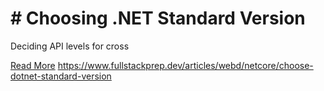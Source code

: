 # # Choosing .NET Standard Version

Deciding API levels for cross

[Read More](https://www.fullstackprep.dev/articles/webd/netcore/choose-dotnet-standard-version) https://www.fullstackprep.dev/articles/webd/netcore/choose-dotnet-standard-version